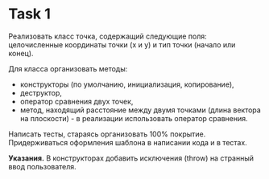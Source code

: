 # Task 1

Реализовать класс точка, содержащий следующие поля: целочисленные координаты точки (x и y) и тип точки (начало или конец).

Для класса организовать методы:

* конструкторы (по умолчанию, инициализация, копирование),
* деструктор,
* оператор сравнения двух точек,
* метод, находящий расстояние между двумя точками (длина вектора на плоскости) - в реализации использовать оператор сравнения.

Написать тесты, стараясь организовать 100% покрытие. Придерживаться оформления шаблона в написании кода и в тестах.

**Указания.** В конструкторах добавить исключения (throw) на странный ввод пользователя.
